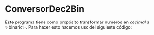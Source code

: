 # ConversorDec2Bin
 
Este programa tiene como propósito transformar numeros en *decimal* a :sparkles:binario:sparkles:\. Para hacer esto hacemos uso del siguiente código\: